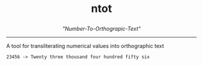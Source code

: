 <h1><p align="center">ntot</p></h1>
<p align="center"><i>"Number-To-Orthograpic-Text"</i></p>

---

A tool for transliterating numerical values into orthographic text

    23456 -> Twenty three thousand four hundred fifty six
